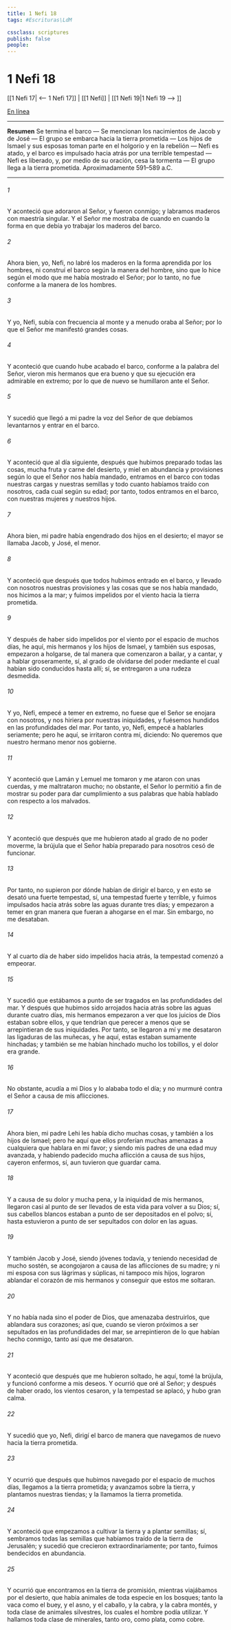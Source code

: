 ```yaml
---
title: 1 Nefi 18
tags: #Escrituras\LdM

cssclass: scriptures
publish: false
people:
---
```


# 1 Nefi 18
[[1 Nefi 17| <-- 1 Nefi 17]] | [[1 Nefi]] | [[1 Nefi 19|1 Nefi 19 --> ]]

[En línea](https://churchofjesuschrist.org/study/scriptures/bofm/1-ne/18?lang=spa)

---
__Resumen__
Se termina el barco — Se mencionan los nacimientos de Jacob y de José — El grupo se embarca hacia la tierra prometida — Los hijos de Ismael y sus esposas toman parte en el holgorio y en la rebelión — Nefi es atado, y el barco es impulsado hacia atrás por una terrible tempestad — Nefi es liberado, y, por medio de su oración, cesa la tormenta — El grupo llega a la tierra prometida. Aproximadamente 591–589 a.C.

---
###### 1 
Y aconteció que adoraron al Señor, y fueron conmigo; y labramos maderos con maestría singular. Y el Señor me mostraba de cuando en cuando la forma en que debía yo trabajar los maderos del barco.

###### 2 
Ahora bien, yo, Nefi, no labré los maderos en la forma aprendida por los hombres, ni construí el barco según la manera del hombre, sino que lo hice según el modo que me había mostrado el Señor; por lo tanto, no fue conforme a la manera de los hombres.

###### 3 
Y yo, Nefi, subía con frecuencia al monte y a menudo oraba al Señor; por lo que el Señor me manifestó grandes cosas.

###### 4 
Y aconteció que cuando hube acabado el barco, conforme a la palabra del Señor, vieron mis hermanos que era bueno y que su ejecución era admirable en extremo; por lo que de nuevo se humillaron ante el Señor.

###### 5 
Y sucedió que llegó a mi padre la voz del Señor de que debíamos levantarnos y entrar en el barco.

###### 6 
Y aconteció que al día siguiente, después que hubimos preparado todas las cosas, mucha fruta y carne del desierto, y miel en abundancia y provisiones según lo que el Señor nos había mandado, entramos en el barco con todas nuestras cargas y nuestras semillas y todo cuanto habíamos traído con nosotros, cada cual según su edad; por tanto, todos entramos en el barco, con nuestras mujeres y nuestros hijos.

###### 7 
Ahora bien, mi padre había engendrado dos hijos en el desierto; el mayor se llamaba Jacob, y José, el menor.

###### 8 
Y aconteció que después que todos hubimos entrado en el barco, y llevado con nosotros nuestras provisiones y las cosas que se nos había mandado, nos hicimos a la mar; y fuimos impelidos por el viento hacia la tierra prometida.

###### 9 
Y después de haber sido impelidos por el viento por el espacio de muchos días, he aquí, mis hermanos y los hijos de Ismael, y también sus esposas, empezaron a holgarse, de tal manera que comenzaron a bailar, y a cantar, y a hablar groseramente, sí, al grado de olvidarse del poder mediante el cual habían sido conducidos hasta allí; sí, se entregaron a una rudeza desmedida.

###### 10 
Y yo, Nefi, empecé a temer en extremo, no fuese que el Señor se enojara con nosotros, y nos hiriera por nuestras iniquidades, y fuésemos hundidos en las profundidades del mar. Por tanto, yo, Nefi, empecé a hablarles seriamente; pero he aquí, se irritaron contra mí, diciendo: No queremos que nuestro hermano menor nos gobierne.

###### 11 
Y aconteció que Lamán y Lemuel me tomaron y me ataron con unas cuerdas, y me maltrataron mucho; no obstante, el Señor lo permitió a fin de mostrar su poder para dar cumplimiento a sus palabras que había hablado con respecto a los malvados.

###### 12 
Y aconteció que después que me hubieron atado al grado de no poder moverme, la brújula que el Señor había preparado para nosotros cesó de funcionar.

###### 13 
Por tanto, no supieron por dónde habían de dirigir el barco, y en esto se desató una fuerte tempestad, sí, una tempestad fuerte y terrible, y fuimos impulsados hacia atrás sobre las aguas durante tres días; y empezaron a temer en gran manera que fueran a ahogarse en el mar. Sin embargo, no me desataban.

###### 14 
Y al cuarto día de haber sido impelidos hacia atrás, la tempestad comenzó a empeorar.

###### 15 
Y sucedió que estábamos a punto de ser tragados en las profundidades del mar. Y después que hubimos sido arrojados hacia atrás sobre las aguas durante cuatro días, mis hermanos empezaron a ver que los juicios de Dios estaban sobre ellos, y que tendrían que perecer a menos que se arrepintieran de sus iniquidades. Por tanto, se llegaron a mí y me desataron las ligaduras de las muñecas, y he aquí, estas estaban sumamente hinchadas; y también se me habían hinchado mucho los tobillos, y el dolor era grande.

###### 16 
No obstante, acudía a mi Dios y lo alababa todo el día; y no murmuré contra el Señor a causa de mis aflicciones.

###### 17 
Ahora bien, mi padre Lehi les había dicho muchas cosas, y también a los hijos de Ismael; pero he aquí que ellos proferían muchas amenazas a cualquiera que hablara en mi favor; y siendo mis padres de una edad muy avanzada, y habiendo padecido mucha aflicción a causa de sus hijos, cayeron enfermos, sí, aun tuvieron que guardar cama.

###### 18 
Y a causa de su dolor y mucha pena, y la iniquidad de mis hermanos, llegaron casi al punto de ser llevados de esta vida para volver a su Dios; sí, sus cabellos blancos estaban a punto de ser depositados en el polvo; sí, hasta estuvieron a punto de ser sepultados con dolor en las aguas.

###### 19 
Y también Jacob y José, siendo jóvenes todavía, y teniendo necesidad de mucho sostén, se acongojaron a causa de las aflicciones de su madre; y ni mi esposa con sus lágrimas y súplicas, ni tampoco mis hijos, lograron ablandar el corazón de mis hermanos y conseguir que estos me soltaran.

###### 20 
Y no había nada sino el poder de Dios, que amenazaba destruirlos, que ablandara sus corazones; así que, cuando se vieron próximos a ser sepultados en las profundidades del mar, se arrepintieron de lo que habían hecho conmigo, tanto así que me desataron.

###### 21 
Y aconteció que después que me hubieron soltado, he aquí, tomé la brújula, y funcionó conforme a mis deseos. Y ocurrió que oré al Señor; y después de haber orado, los vientos cesaron, y la tempestad se aplacó, y hubo gran calma.

###### 22 
Y sucedió que yo, Nefi, dirigí el barco de manera que navegamos de nuevo hacia la tierra prometida.

###### 23 
Y ocurrió que después que hubimos navegado por el espacio de muchos días, llegamos a la tierra prometida; y avanzamos sobre la tierra, y plantamos nuestras tiendas; y la llamamos la tierra prometida.

###### 24 
Y aconteció que empezamos a cultivar la tierra y a plantar semillas; sí, sembramos todas las semillas que habíamos traído de la tierra de Jerusalén; y sucedió que crecieron extraordinariamente; por tanto, fuimos bendecidos en abundancia.

###### 25 
Y ocurrió que encontramos en la tierra de promisión, mientras viajábamos por el desierto, que había animales de toda especie en los bosques; tanto la vaca como el buey, y el asno, y el caballo, y la cabra, y la cabra montés, y toda clase de animales silvestres, los cuales el hombre podía utilizar. Y hallamos toda clase de minerales, tanto oro, como plata, como cobre.

